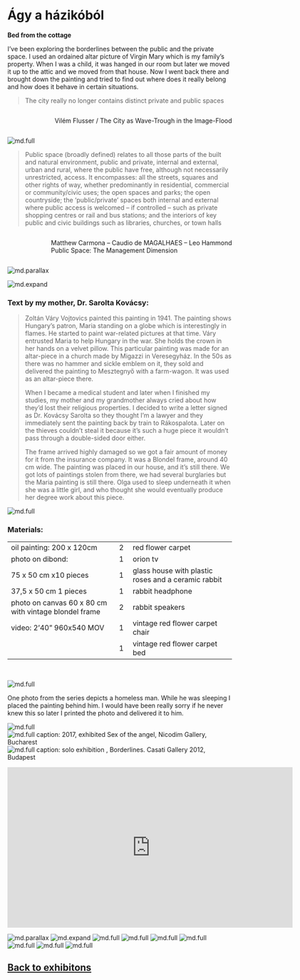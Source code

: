<!-- {
    "img": "bed-from-the-cottage/mary_hobo_0.jpg",
    "desc": "Ágy a házikóból / Bed from the cottage"
} -->

# Ágy a házikóból
**Bed from the cottage**

I’ve been exploring the borderlines between the public and the private space. I used an ordained altar picture of Virgin Mary which is my family’s property. When I was a child, it was hanged in our room but later we moved it up to the attic and we moved from that house. Now I went back there and brought down the painting and tried to find out where does it really belong and how does it behave in certain situations.

> The city really no longer contains distinct private and public spaces

<span style="display: flex; flex-direction: column; align-items: flex-end">

Vilém Flusser / The City as Wave-Trough in the Image-Flood

</span>

![md.full](bed-from-the-cottage/kocsi_olga_agy_a_hazikobol_01.jpg)

> Public space (broadly defined) relates to all those parts of the built and natural environment, public and private, internal and external, urban and rural, where the public have free, although not necessarily unrestricted, access. It encompasses: all the streets, squares and other rights of way, whether predominantly in residential, commercial or community/civic uses; the open spaces and parks; the open countryside; the ‘public/private’ spaces both internal and external where public access is welcomed – if controlled – such as private shopping centres or rail and bus stations; and the interiors of key public and civic buildings such as libraries, churches, or town halls

<span style="display: flex; flex-direction: column; align-items: flex-end">

Matthew Carmona – Caudio de MAGALHAES – Leo Hammond  
Public Space: The Management Dimension

</span>

![md.parallax](bed-from-the-cottage/marikeepfest.png)

![md.expand](bed-from-the-cottage/kocsi_olga_agy_a_hazikobol_10B.jpg)

### Text by my mother, Dr. Sarolta Kovácsy:

> Zoltán Váry Vojtovics painted this painting in 1941. The painting shows Hungary’s patron, Maria standing on a globe which is interestingly in flames. He started to paint war-related pictures at that time. Váry entrusted Maria to help Hungary in the war. She holds the crown in her hands on a velvet pillow. This particular painting was made for an altar-piece in a church made by Migazzi in Veresegyház. In the 50s as there was no hammer and sickle emblem on it, they sold and delivered the painting to Mesztegnyő with a farm-wagon. It was used as an altar-piece there.
> 
> When I became a medical student and later when I finished my studies, my mother and my grandmother always cried about how they’d lost their religious properties. I decided to write a letter signed as Dr. Kovácsy Sarolta so they thought I’m a lawyer and they immediately sent the painting back by train to Rákospalota. Later on the thieves couldn’t steal it because it’s such a huge piece it wouldn’t pass through a double-sided door either.
> 
> The frame arrived highly damaged so we got a fair amount of money for it from the insurance company. It was a Blondel frame, around 40 cm wide. The painting was placed in our house, and it’s still there. We got lots of paintings stolen from there, we had several burglaries but the Maria painting is still there. Olga used to sleep underneath it when she was a little girl, and who thought she would eventually produce her degree work about this piece.

![md.full](bed-from-the-cottage/kocsi_olga_agy_a_hazikobol_06.jpg)

### Materials:
| | | |
|-|-:|:-|
|oil painting: 200 x 120cm|&nbsp;2&nbsp;|red flower carpet|
|photo on dibond:|&nbsp;1&nbsp;|orion tv|
|75 x 50 cm x10 pieces|&nbsp;1&nbsp;|glass house with plastic roses and a ceramic rabbit|
|37,5 x 50 cm 1 pieces|&nbsp;1&nbsp;|rabbit headphone|
|photo on canvas 60 x 80 cm with vintage blondel frame|&nbsp;2&nbsp;|rabbit speakers|
|video: 2’40” 960x540 MOV|&nbsp;1&nbsp;|vintage red flower carpet chair|
| |&nbsp;1&nbsp;|vintage red flower carpet bed|

&nbsp;

![md.full](bed-from-the-cottage/mary_hobo_1.jpg)

One photo from the series depicts a homeless man. While he was sleeping I placed the painting behind him. I would have been really sorry if he never knew this so later I printed the photo and delivered it to him.

![md.full](bed-from-the-cottage/mary_hobo_2.jpg)
![md.full caption: 2017, exhibited Sex of the angel, Nicodim Gallery, Bucharest](bed-from-the-cottage/bucharest_2017.jpg)
![md.full caption: solo exhibition , Borderlines. Casati Gallery 2012, Budapest](bed-from-the-cottage/bunny_tv_0.jpg)

<iframe full="true" title="vimeo-player" src="https://player.vimeo.com/video/25047003?h=852581ae05" width="640" height="360" frameborder="0" allowfullscreen></iframe>

![md.parallax](bed-from-the-cottage/mary_city_1.jpg)
![md.expand](bed-from-the-cottage/mary_city_3.jpg)
![md.full](bed-from-the-cottage/mary_city_2.jpg)
![md.full](bed-from-the-cottage/mary_city_6-0.jpg)
![md.full](bed-from-the-cottage/mary_city_7.jpg)
![md.full](bed-from-the-cottage/mary_hobo_0.jpg)
![md.full](bed-from-the-cottage/mary_city_4.jpg)
![md.full](bed-from-the-cottage/mary_christ_0.jpg)
![md.full](bed-from-the-cottage/mary_city_0.jpg)

## [Back to exhibitons](/c/exhibitions)